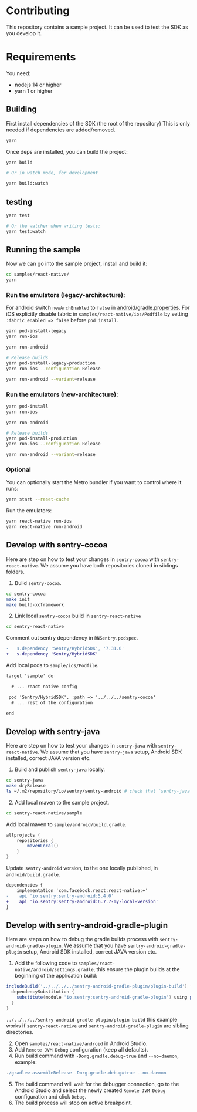 # Contributing

This repository contains a sample project. It can be used to test the SDK as you develop it.

# Requirements

You need:

- nodejs 14 or higher
- yarn 1 or higher

## Building

First install dependencies of the SDK (the root of the repository)
This is only needed if dependencies are added/removed.

```sh
yarn
```

Once deps are installed, you can build the project:

```sh
yarn build

# Or in watch mode, for development

yarn build:watch
```

## testing

```sh
yarn test

# Or the watcher when writing tests:
yarn test:watch
```

## Running the sample

Now we can go into the sample project, install and build it:

```sh
cd samples/react-native/
yarn
```

### Run the emulators (legacy-architecture):

For android switch `newArchEnabled` to `false` in [android/gradle.properties](https://github.com/getsentry/sentry-react-native/blob/c95aa21497ca93aaaaf0b44d170dc39dc7bcf660/sample-new-architecture/android/gradle.properties#L40). For iOS explicitly disable fabric in `samples/react-native/ios/Podfile` by setting `:fabric_enabled => false` before `pod install`.

```sh
yarn pod-install-legacy
yarn run-ios

yarn run-android

# Release builds
yarn pod-install-legacy-production
yarn run-ios --configuration Release

yarn run-android --variant=release
```

### Run the emulators (new-architecture):
```sh
yarn pod-install
yarn run-ios

yarn run-android

# Release builds
yarn pod-install-production
yarn run-ios --configuration Release

yarn run-android --variant=release
```

### Optional
You can optionally start the Metro bundler if you want to control where it runs:

```sh
yarn start --reset-cache
```

Run the emulators:

```sh
yarn react-native run-ios
yarn react-native run-android
```

## Develop with sentry-cocoa

Here are step on how to test your changes in `sentry-cocoa` with `sentry-react-native`. We assume you have both repositories cloned in siblings folders.

1. Build `sentry-cocoa`.

```sh
cd sentry-cocoa
make init
make build-xcframework
```

2. Link local `sentry-cocoa` build in `sentry-react-native`

```sh
cd sentry-react-native
```

Comment out sentry dependency in `RNSentry.podspec`.

```diff
-   s.dependency 'Sentry/HybridSDK', '7.31.0'
+   s.dependency 'Sentry/HybridSDK'
```

Add local pods to `sample/ios/Podfile`.

```diff
target 'sample' do

  # ... react native config

 pod 'Sentry/HybridSDK', :path => '../../../sentry-cocoa'
  # ... rest of the configuration

end
```

## Develop with sentry-java

Here are step on how to test your changes in `sentry-java` with `sentry-react-native`. We assume that you have `sentry-java` setup, Android SDK installed, correct JAVA version etc.

1. Build and publish `sentry-java` locally.

```sh
cd sentry-java
make dryRelease
ls ~/.m2/repository/io/sentry/sentry-android # check that `sentry-java` was published
```

2. Add local maven to the sample project.

```sh
cd sentry-react-native/sample
```

Add local maven to `sample/android/build.gradle`.

```gradle
allprojects {
    repositories {
        mavenLocal()
    }
}
```

Update `sentry-android` version, to the one locally published, in `android/build.gradle`.

```diff
dependencies {
    implementation 'com.facebook.react:react-native:+'
-    api 'io.sentry:sentry-android:5.4.0'
+    api 'io.sentry:sentry-android:6.7.7-my-local-version'
}
```

## Develop with sentry-android-gradle-plugin

Here are steps on how to debug the gradle builds process with `sentry-android-gradle-plugin`. We assume that you have `sentry-android-gradle-plugin` setup, Android SDK installed, correct JAVA version etc.

1. Add the following code to `samples/react-native/android/settings.gradle`, this ensure the plugin builds at the beginning of the application build:

```groovy
includeBuild('../../../../sentry-android-gradle-plugin/plugin-build') {
  dependencySubstitution {
    substitute(module 'io.sentry:sentry-android-gradle-plugin') using project(':')
  }
}
```

`../../../../sentry-android-gradle-plugin/plugin-build` this example works if `sentry-react-native` and `sentry-android-gradle-plugin` are sibling directories.

2. Open `samples/react-native/android` in Android Studio.
3. Add `Remote JVM Debug` configuration (keep all defaults).
4. Run build command with `-Dorg.gradle.debug=true` and `--no-daemon`, example:

```groovy
./gradlew assembleRelease -Dorg.gradle.debug=true --no-daemon
```

5. The build command will wait for the debugger connection, go to the Android Studio and select the newly created `Remote JVM Debug` configuration and click `Debug`.
6. The build process will stop on active breakpoint.
